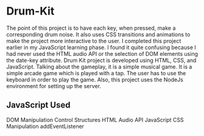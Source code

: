 # Drum-Kit
The point of this project is to have each key, when pressed, make a corresponding drum noise. It also uses CSS transitions and animations to make the project more interactive to the user. I completed this project earlier in my JavaScript learning phase. I found it quite confusing because I had never used the HTML audio API or the selection of DOM elements using the date-key attribute.
Drum Kit project is developed using HTML, CSS, and JavaScript. Talking about the gameplay, it is a simple musical game. It is a simple arcade game which is played with a tap. 
The user has to use the keyboard in order to play the game. Also, this project uses the NodeJs environment for setting up the server.
## JavaScript Used
DOM Manipulation
Control Structures
HTML Audio API
JavaScript CSS Manipulation
addEventListener



